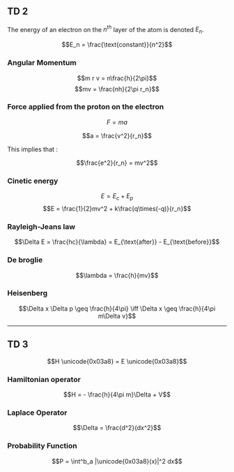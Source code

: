 

## TD 2

The energy of an electron on the $n^{th}$ layer of the atom is denoted $E_n$.

$$E_n = \frac{\text{constant}}{n^2}$$

### Angular Momentum

$$m r v = n\frac{h}{2\pi}$$
$$mv = \frac{nh}{2\pi r_n}$$


### Force applied from the proton on the electron

$$F = ma$$

<!--$$F = \frac{e²}{r_n^2}$$ -->

$$a = \frac{v^2}{r_n}$$ 

This implies that :

$$\frac{e^2}{r_n} = mv^2$$

### Cinetic energy

<!--$$E_c = \frac{1}{2}mv^2$$-->
$$E = E_c + E_p$$
$$E = \frac{1}{2}mv^2 + k\frac{q\times(-q)}{r_n}$$

### Rayleigh-Jeans law

$$\Delta E = \frac{hc}{\lambda} = E_{\text{after}} - E_{\text{before}}$$


### De broglie

$$\lambda = \frac{h}{mv}$$

### Heisenberg

<!--$$\Delta p = m\Delta v$$-->

$$\Delta x \Delta p \geq \frac{h}{4\pi} \iff \Delta x \geq \frac{h}{4\pi m\Delta v}$$

---

## TD 3

$$H \unicode{0x03a8} = E \unicode{0x03a8}$$

### Hamiltonian operator

$$H = - \frac{h}{4\pi m}\Delta + V$$

### Laplace Operator

$$\Delta = \frac{d^2}{dx^2}$$


### Probability Function

$$P = \int^b_a |\unicode{0x03a8}(x)|^2 dx$$